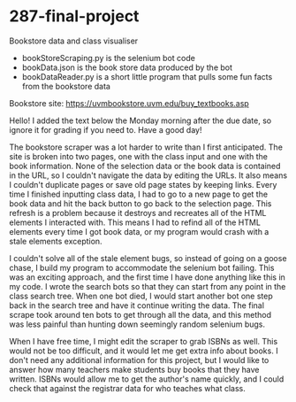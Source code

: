 # 287-final-project
Bookstore data and class visualiser

- bookStoreScraping.py is the selenium bot code
- bookData.json is the book store data produced by the bot
- bookDataReader.py is a short little program that pulls some fun facts from the bookstore data

Bookstore site: https://uvmbookstore.uvm.edu/buy_textbooks.asp

Hello! I added the text below the Monday morning after the due date, so ignore it for grading if you need to. Have a good day!

The bookstore scraper was a lot harder to write than I first anticipated. The site is broken into two pages, one with the class input and one with the book information. None of the selection data or the book data is contained in the URL, so I couldn't navigate the data by editing the URLs. It also means I couldn't duplicate pages or save old page states by keeping links. Every time I finished inputting class data, I had to go to a new page to get the book data and hit the back button to go back to the selection page. This refresh is a problem because it destroys and recreates all of the HTML elements I interacted with. This means I had to refind all of the HTML elements every time I got book data, or my program would crash with a stale elements exception. 

I couldn't solve all of the stale element bugs, so instead of going on a goose chase, I build my program to accommodate the selenium bot failing. This was an exciting approach, and the first time I have done anything like this in my code. I wrote the search bots so that they can start from any point in the class search tree. When one bot died, I would start another bot one step back in the search tree and have it continue writing the data. The final scrape took around ten bots to get through all the data, and this method was less painful than hunting down seemingly random selenium bugs. 

When I have free time, I might edit the scraper to grab ISBNs as well. This would not be too difficult, and it would let me get extra info about books. I don't need any additional information for this project, but I would like to answer how many teachers make students buy books that they have written. ISBNs would allow me to get the author's name quickly, and I could check that against the registrar data for who teaches what class. 
